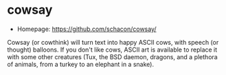 # cowsay

* Homepage: https://github.com/schacon/cowsay/

Cowsay (or cowthink) will turn text into happy ASCII cows, with speech (or
 thought) balloons. If you don't like cows, ASCII art is available to
 replace it with some other creatures (Tux, the BSD daemon, dragons, and a
 plethora of animals, from a turkey to an elephant in a snake).
